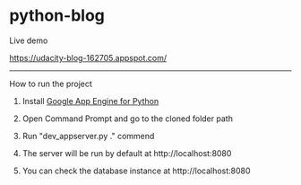 # python-blog

Live demo

<a href="https://udacity-blog-162705.appspot.com/" target="_blank">https://udacity-blog-162705.appspot.com/</a>

______________________

How to run the project

1. Install <a href="https://cloud.google.com/appengine/docs/standard/python/download">Google App Engine for Python</a>

2. Open Command Prompt and go to the cloned folder path

3. Run "dev_appserver.py ." commend

4. The server will be run by default at http://localhost:8080

4. You can check the database instance at http://localhost:8080
